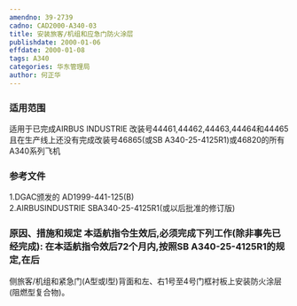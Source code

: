 ```yaml
---
amendno: 39-2739  
cadno: CAD2000-A340-03  
title: 安装旅客/机组和应急门防火涂层  
publishdate: 2000-01-06  
effdate: 2000-01-08  
tags: A340  
categories: 华东管理局  
author: 何正华  
---
```

  
### 适用范围  
适用于已完成AIRBUS INDUSTRIE 改装号44461,44462,44463,44464和44465且在生产线上还没有完成改装号46865(或SB A340-25-4125R1)或46820的所有A340系列飞机  
  
<!--more-->  
### 参考文件  
1.DGAC颁发的 AD1999-441-125(B)  
    2.AIRBUSINDUSTRIE SBA340-25-4125R1(或以后批准的修订版)  
  
### 原因、措施和规定     本适航指令生效后,必须完成下列工作(除非事先已经完成):     在本适航指令效后72个月内,按照SB A340-25-4125R1的规定,在后  
侧旅客/机组和紧急门(A型或I型)背面和左、右1号至4号门框衬板上安装防火涂层(阻燃型复合物)。  

